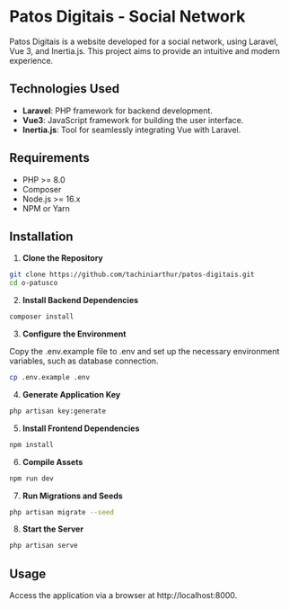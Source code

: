 # Patos Digitais - Social Network

Patos Digitais is a website developed for a social network, using Laravel, Vue 3, and Inertia.js. This project aims to provide an intuitive and modern experience.

## Technologies Used

- **Laravel**: PHP framework for backend development.
- **Vue3**: JavaScript framework for building the user interface.
- **Inertia.js**: Tool for seamlessly integrating Vue with Laravel.

## Requirements

- PHP >= 8.0
- Composer
- Node.js >= 16.x
- NPM or Yarn

## Installation

1. **Clone the Repository**

```bash
git clone https://github.com/tachiniarthur/patos-digitais.git
cd o-patusco
```

2. **Install Backend Dependencies**

```bash
composer install
```

3. **Configure the Environment**

Copy the .env.example file to .env and set up the necessary environment variables, such as database connection.

```bash
cp .env.example .env
```

4. **Generate Application Key**

```bash
php artisan key:generate
```

5. **Install Frontend Dependencies**

```bash
npm install
```

6. **Compile Assets**

```bash
npm run dev
```

7. **Run Migrations and Seeds**

```bash
php artisan migrate --seed
```

8. **Start the Server**

```bash
php artisan serve
```

## Usage

Access the application via a browser at http://localhost:8000.

